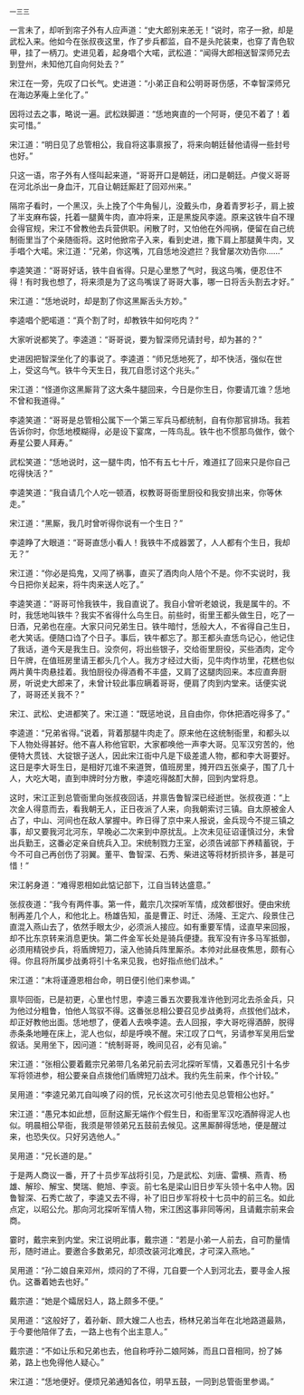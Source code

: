     一三三 

   一言未了，却听到帘子外有人应声道：“史大郎别来恙无！”说时，帘子一掀，却是武松入来。他如今在张叔夜这里，作了步兵都监，自不是头陀装束，也穿了青色软甲，挂了一柄刀。史进见着，起身唱个大喏，武松道：“闻得大郎相送智深师兄去到登州，未知他兀自向何处去？”

   宋江在一旁，先叹了口长气。史进道：“小弟正自和公明哥哥伤感，不幸智深师兄在海边茅庵上坐化了。”

   因将过去之事，略说一遍。武松趺脚道：“恁地爽直的一个阿哥，便见不着了！着实可惜。”

   宋江道：“明日见了总管相公，我自将这事禀报了，将来向朝廷替他请得一些封号也好。”

   只这一语，帘子外有人怪叫起来道，“哥哥开口是朝廷，闭口是朝廷。卢俊义哥哥在河北杀出一身血汗，兀自让朝廷厮赶了回邓州来。”

   隔帘子看时，一个黑汉，头上挽了个牛角髻儿，没戴头巾，身着青罗衫子，肩上披了半支麻布袋，托着一腿黄牛肉，直冲将来，正是黑旋风李逵。原来这铁牛自不理会得官规，宋江不曾教他去兵营供职。闲散了时，又怕他在外闯祸，便留在自己统制衙里当了个亲随衙将。这时他掀帘子入来，看到史进，撒下肩上那腿黄牛肉，叉手唱个大喏。宋江道：“兄弟，你这嘴，兀自恁地没遮拦？我曾屡次劝告你……”

   李逵笑道：“哥哥好话，铁牛自省得。只是心里憋了气时，我这鸟嘴，便忍住不得！有时我也想了，将来须是为了这鸟嘴误了哥哥大事，哪一日将舌头割去才好。”

   宋江道：“恁地说时，却是割了你这黑厮舌头方妙。”

   李逵唱个肥喏道：“真个割了时，却教铁牛如何吃肉？”

   大家听说都笑了。李逵道：“哥哥说，要为智深师兄请封号，却为甚的？”

   史进因把智深坐化了的事说了。李逵道：“师兄恁地死了，却不快活，强似在世上，受这鸟气。铁牛今天生日，我兀自愿讨这个兆头。”

   宋江道：“怪道你这黑厮背了这大条牛腿回来，今日是你生日，你要请兀谁？恁地不曾和我道得。”

   李逵笑道：“哥哥是总管相公属下一个第三军兵马都统制，自有你那官排场。我若告诉你时，你恁地模糊得，必是设下宴席，一阵鸟乱。铁牛也不惯那鸟做作，做个寿星公要人拜寿。”

   武松笑道：“恁地说时，这一腿牛肉，怕不有五七十斤，难道扛了回来只是你自己吃得快活？”

   李逵笑道：“我自请几个人吃一顿酒，权教哥哥衙里厨役和我安排出来，你等休走。”

   宋江道：“黑厮，我几时曾听得你说有一个生日？”

   李逵睁了大眼道：“哥哥直恁小看人！我铁牛不成器罢了，人人都有个生日，我却无？”

   宋江道：“你必是捣鬼，又闯了祸事，直买了酒肉向人陪个不是。你不实说时，我今日把你关起来，将牛肉来送人吃了。”

   李逵笑道：“哥哥可怜我铁牛，我自直说了。我自小曾听老娘说，我是属牛的。不时，我恁地叫铁牛？我实不省得什么鸟生日。前些时，街里王都头做生日，吃了一日酒，兄弟也在座。大家只问兄弟生日。铁牛暗忖，恁般大人，不省得自己生日，老大笑话。便随口诌了个日子。事后，铁牛都忘了。那王都头直恁鸟记心，他记住了我话，道今天是我生日。没奈何，将出些银子，交给衙里厨役，买些酒肉，定今日午牌，在值班房里请王都头几个人。我方才经过大街，见牛肉作坊里，花糕也似两片黄牛肉悬挂着。我怕厨役办得酒肴不丰盛，又肩了这腿肉回来。本应直奔厨房，听说史大郎来了，未曾计较此事应瞒着哥哥，便肩了肉到内堂来。话便实说了，哥哥还关我不？”

   宋江、武松、史进都笑了。宋江道：“既惩地说，且自由你，你休把酒吃得多了。”

   李逵道：“兄弟省得。”说着，背着那腿牛肉走了。原来他在这统制衙里，和都头以下人物处得甚好。他不喜人称他官职，大家都唤他一声李大哥。见军汉穷苦的，他便特大贯钱、大锭银子送人，因此宋江衙中凡是下级差遣人物，都和李大哥要好。这日是李大哥生日，是相好兀谁不来道贺，值班房里，摊开四五张桌子，围了几十人，大吃大喝，直到申牌时分方散，李逵吃得酩酊大醉，回到内堂将息。

   这时，宋江正到总管衙里向张叔夜回话，并禀告鲁智深已经逝世。张叔夜道：“上次金人得意而去，看我朝无人，正日夜派了人来，向我朝索讨三镇。自太原被金人占了，中山、河间也在敌人掌握中。昨日得了京中来人报说，金兵现今不提三镇之事，却又要我河北河东，早晚必二次来到中原扰乱。上次未见征诏谨慎过分，未曾出兵勤王，这番必定亲自统兵入卫。宋统制戮力王室，必须告诫部下养精蓄锐，于今不可自己再创伤了羽翼。董平、鲁智深、石秀、柴进这等将材折损许多，甚是可惜！”

   宋江躬身道：“难得恩相如此惦记部下，江自当转达盛意。”

   张叔夜道：“我今有两件事。第一件，戴宗几次探听军情，成效都很好。便由宋统制再差几个人，和他北上。杨雄告知，虽是曹正、时迁、汤隆、王定六、段景住己直混入燕山去了，依然手眼太少，必须派人接应。如有重要军情，迳直早来回报，却不比东京转来消息更快。第二件金军长处是骑兵便捷。我军没有许多马军抵御，必须用精锐步兵，将盾牌短刀，滚入他骑兵阵里厮杀。本帅对此昼夜焦思，颇有心得。你且将所属步战勇将引十名来见我，也好指点他们战术。”

   宋江道：“末将谨遵恩相台命，明日便引他们来参谒。”

   禀毕回衙，已是初更，心里也忖思，李逵三番五次要我准许他到河北去杀金兵，只为他过分粗鲁，怕他人驾驭不得。这番张总相公要召见步战勇将，点拔他们战术，却正好教他出面。恁地想了，便着人去唤李逵。去人回报，李大哥吃得酒醉，脱得赤条条地睡在床上，泥人也似，却是呼唤不醒。宋江叹了口气，另请参军吴用后堂叙话。吴用坐下，因问道：“统制哥哥，晚间见召，必有见谕。”

   宋江道：“张相公要着戴宗兄弟带几名弟兄前去河北探听军情，又着愚兄引十名步军将领进参，相公要亲自点拨他们盾牌短刀战术。我约先生前来，作个计较。”

   吴用道：“李逵兄弟兀自叫唤了闷的慌，兄长这次可引他去见总管相公也好。”

   宋江道：“愚兄本如此想，叵耐这厮无端作个假生日，和衙里军汉吃酒醉得泥人也似。明晨相公早衙，我须是带领弟兄五鼓前去候见。这黑厮醉得恁地，便是醒过来，也恐失仪。只好另选他人。”

   吴用道：“兄长道的是。”

   于是两人商议一番，开了十员步军战将引见，乃是武松、刘唐、雷横、燕青、杨雄、解珍、解宝、樊瑞、鲍旭、李衮。前七名是梁山旧日步军头领十名中人物。因鲁智深、石秀亡故了，李逵又去不得，补了旧日步军将校十七员中的前三名。如此点定，以昭公允。那向河北探听军情人物，宋江困这事非同等闲，且请戴宗前来会商。

   霎时，戴宗来到内堂。宋江说明此事，戴宗道：“若是小弟一人前去，自可酌量情形，随时进止。要邀合多数弟兄，却须改装河北难民，才可深入燕地。”

   吴用道：“孙二娘自来邓州，烦闷的了不得，兀自要一个人到河北去，要寻金人报仇。这番着她去也好。”

   戴宗道：“她是个孀居妇人，路上颇多不便。”

   吴用道：“这般好了，着孙新、顾大嫂二人也去，杨林兄弟当年在北地路道最熟，于今要他陪伴了去，一路上也有个出主意人。”

   戴宗道：“不如让乐和兄弟也去，他自称呼孙二娘阿姊，而且口音相同，扮了姊弟，路上也免得他人疑心。”

   宋江道：“恁地便好。便烦兄弟通知各位，明早五鼓，一同到总管衙里参谒。”

